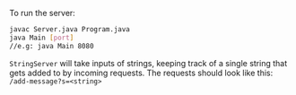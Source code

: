 To run the server:
```bash
javac Server.java Program.java
java Main [port]
//e.g: java Main 8080
```
`StringServer` will take inputs of strings, keeping track of a single string that gets added to by incoming requests. The requests should look like this: 
`/add-message?s=<string>`
